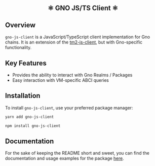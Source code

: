<h2 align="center">⚛️ GNO JS/TS Client ⚛️</h2>

## Overview

`gno-js-client` is a JavaScript/TypeScript client implementation for Gno chains. It is an extension of the
[tm2-js-client](https://github.com/gnolang/tm2-js-client), but with Gno-specific functionality.

## Key Features

- Provides the ability to interact with Gno Realms / Packages
- Easy interaction with VM-specific ABCI queries

## Installation

To install `gno-js-client`, use your preferred package manager:

```bash
yarn add gno-js-client
```

```bash
npm install gno-js-client
```

## Documentation

For the sake of keeping the README short and sweet, you can find the documentation and usage examples
for the package [here](#).
